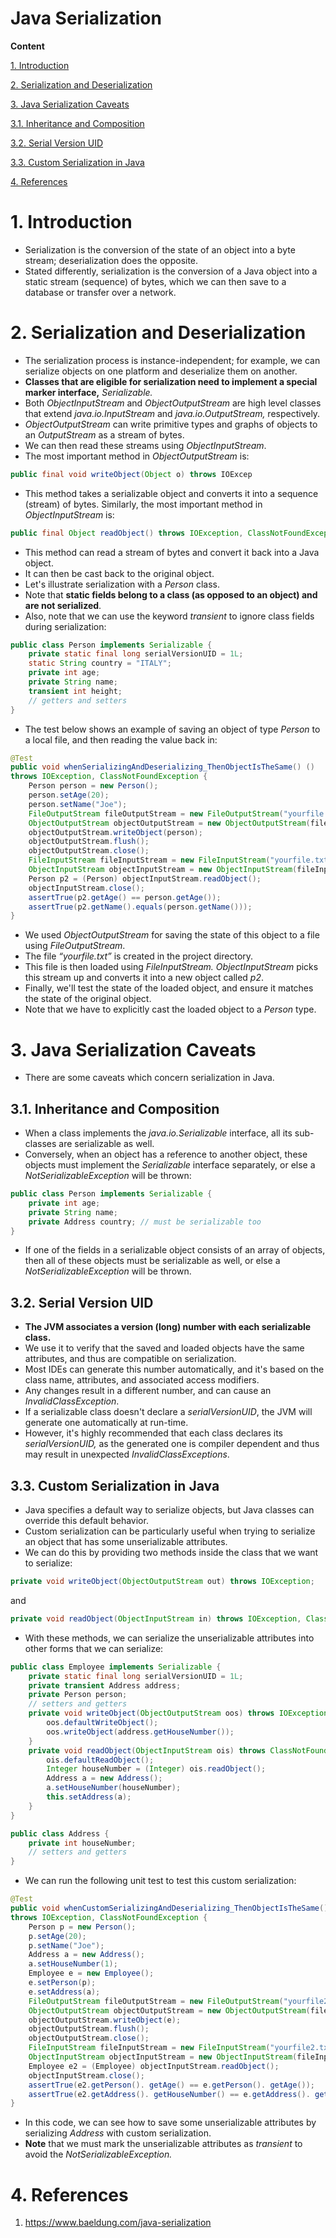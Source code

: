 # Java Serialization

**Content**

[1. Introduction](#1-introduction)

[2. Serialization and Deserialization](#2-serialization-and-deserialization)

[3. Java Serialization Caveats](#3-java-serialization-caveats)

[3.1. Inheritance and Composition](#31-inheritance-and-composition)

[3.2. Serial Version UID](#32-serial-version-uid)

[3.3. Custom Serialization in Java](#33-custom-serialization-in-java)

[4. References](#4-references)

# 1. Introduction

-   Serialization is the conversion of the state of an object into a byte stream; deserialization does the opposite.
-   Stated differently, serialization is the conversion of a Java object into a static stream (sequence) of bytes, which we can then save to a database or transfer over a network.

# 2. Serialization and Deserialization

-   The serialization process is instance-independent; for example, we can serialize objects on one platform and deserialize them on another.
-   **Classes that are eligible for serialization need to implement a special marker interface,** *Serializable.*
-   Both *ObjectInputStream* and *ObjectOutputStream* are high level classes that extend *java.io.InputStream* and *java.io.OutputStream,* respectively.
-   *ObjectOutputStream* can write primitive types and graphs of objects to an *OutputStream* as a stream of bytes.
-   We can then read these streams using *ObjectInputStream*.
-   The most important method in *ObjectOutputStream* is:

```java
public final void writeObject(Object o) throws IOExcep
```

-   This method takes a serializable object and converts it into a sequence (stream) of bytes. Similarly, the most important method in *ObjectInputStream* is:

```java
public final Object readObject() throws IOException, ClassNotFoundException;
```

-   This method can read a stream of bytes and convert it back into a Java object.
-   It can then be cast back to the original object.
-   Let's illustrate serialization with a *Person* class.
-   Note that **static fields belong to a class (as opposed to an object) and are not serialized**.
-   Also, note that we can use the keyword *transient* to ignore class fields during serialization:

```java
public class Person implements Serializable {
    private static final long serialVersionUID = 1L;
    static String country = "ITALY";
    private int age;
    private String name;
    transient int height;
    // getters and setters
}
```

-   The test below shows an example of saving an object of type *Person* to a local file, and then reading the value back in:

```java
@Test
public void whenSerializingAndDeserializing_ThenObjectIsTheSame() ()
throws IOException, ClassNotFoundException {
    Person person = new Person();
    person.setAge(20);
    person.setName("Joe");
    FileOutputStream fileOutputStream = new FileOutputStream("yourfile.txt");
    ObjectOutputStream objectOutputStream = new ObjectOutputStream(fileOutputStream);
    objectOutputStream.writeObject(person);
    objectOutputStream.flush();
    objectOutputStream.close();
    FileInputStream fileInputStream = new FileInputStream("yourfile.txt");
    ObjectInputStream objectInputStream = new ObjectInputStream(fileInputStream);
    Person p2 = (Person) objectInputStream.readObject();
    objectInputStream.close();
    assertTrue(p2.getAge() == person.getAge());
    assertTrue(p2.getName().equals(person.getName()));
}
```

-   We used *ObjectOutputStream* for saving the state of this object to a file using *FileOutputStream*.
-   The file *“yourfile.txt”* is created in the project directory.
-   This file is then loaded using *FileInputStream.* *ObjectInputStream* picks this stream up and converts it into a new object called *p2*.
-   Finally, we'll test the state of the loaded object, and ensure it matches the state of the original object.
-   Note that we have to explicitly cast the loaded object to a *Person* type.

# 3. Java Serialization Caveats

-   There are some caveats which concern serialization in Java.

## 3.1. Inheritance and Composition

-   When a class implements the *java.io.Serializable* interface, all its sub-classes are serializable as well.
-   Conversely, when an object has a reference to another object, these objects must implement the *Serializable* interface separately, or else a *NotSerializableException* will be thrown:

```java
public class Person implements Serializable {
    private int age;
    private String name;
    private Address country; // must be serializable too
}
```

-   If one of the fields in a serializable object consists of an array of objects, then all of these objects must be serializable as well, or else a *NotSerializableException* will be thrown.

## 3.2. Serial Version UID

-   **The JVM associates a version (long) number with each serializable class.**
-   We use it to verify that the saved and loaded objects have the same attributes, and thus are compatible on serialization.
-   Most IDEs can generate this number automatically, and it's based on the class name, attributes, and associated access modifiers.
-   Any changes result in a different number, and can cause an *InvalidClassException*.
-   If a serializable class doesn't declare a *serialVersionUID*, the JVM will generate one automatically at run-time.
-   However, it's highly recommended that each class declares its *serialVersionUID,* as the generated one is compiler dependent and thus may result in unexpected *InvalidClassExceptions*.

## 3.3. Custom Serialization in Java

-   Java specifies a default way to serialize objects, but Java classes can override this default behavior.
-   Custom serialization can be particularly useful when trying to serialize an object that has some unserializable attributes.
-   We can do this by providing two methods inside the class that we want to serialize:

```java
private void writeObject(ObjectOutputStream out) throws IOException;
```

and

```java
private void readObject(ObjectInputStream in) throws IOException, ClassNotFoundException;
```

-   With these methods, we can serialize the unserializable attributes into other forms that we can serialize:

```java
public class Employee implements Serializable {
    private static final long serialVersionUID = 1L;
    private transient Address address;
    private Person person;
    // setters and getters
    private void writeObject(ObjectOutputStream oos) throws IOException {
        oos.defaultWriteObject();
        oos.writeObject(address.getHouseNumber());
    }
    private void readObject(ObjectInputStream ois) throws ClassNotFoundException, IOException {
        ois.defaultReadObject();
        Integer houseNumber = (Integer) ois.readObject();
        Address a = new Address();
        a.setHouseNumber(houseNumber);
        this.setAddress(a);
    }
}

public class Address {
    private int houseNumber;
    // setters and getters
}
```

-   We can run the following unit test to test this custom serialization:

```java
@Test
public void whenCustomSerializingAndDeserializing_ThenObjectIsTheSame()
throws IOException, ClassNotFoundException {
    Person p = new Person();
    p.setAge(20);
    p.setName("Joe");
    Address a = new Address();
    a.setHouseNumber(1);
    Employee e = new Employee();
    e.setPerson(p);
    e.setAddress(a);
    FileOutputStream fileOutputStream = new FileOutputStream("yourfile2.txt");
    ObjectOutputStream objectOutputStream = new ObjectOutputStream(fileOutputStream);
    objectOutputStream.writeObject(e);
    objectOutputStream.flush();
    objectOutputStream.close();
    FileInputStream fileInputStream = new FileInputStream("yourfile2.txt");
    ObjectInputStream objectInputStream = new ObjectInputStream(fileInputStream);
    Employee e2 = (Employee) objectInputStream.readObject();
    objectInputStream.close();
    assertTrue(e2.getPerson(). getAge() == e.getPerson(). getAge());
    assertTrue(e2.getAddress(). getHouseNumber() == e.getAddress(). getHouseNumber());
}
```

-   In this code, we can see how to save some unserializable attributes by serializing *Address* with custom serialization.
-   **Note** that we must mark the unserializable attributes as *transient* to avoid the *NotSerializableException.*

# 4. References

1.  https://www.baeldung.com/java-serialization
